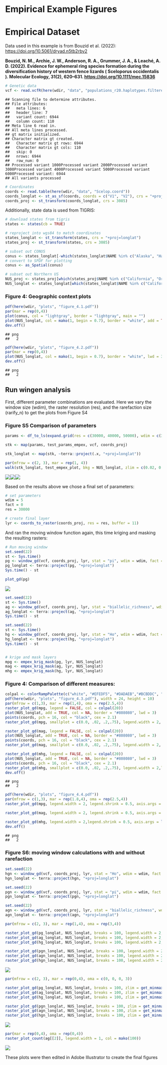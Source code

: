 Empirical Example Figures
================

# Empirical Dataset

Data used in this example is from Bouzid et al. (2022):
<https://doi.org/10.5061/dryad.n5tb2rbv2>

**Bouzid, N. M., Archie, J. W., Anderson, R. A., Grummer, J. A., &
Leaché, A. D. (2022). Evidence for ephemeral ring species formation
during the diversification history of western fence lizards ( Sceloporus
occidentalis ). Molecular Ecology, 31(2), 620–631.
<https://doi.org/10.1111/mec.15836>**

``` r
# Genetic data
vcf <- read.vcfR(here(wdir, "data", "populations_r20.haplotypes.filtered_m70_randomSNP.vcf"))
```

    ## Scanning file to determine attributes.
    ## File attributes:
    ##   meta lines: 6
    ##   header_line: 7
    ##   variant count: 6944
    ##   column count: 110
    ## Meta line 6 read in.
    ## All meta lines processed.
    ## gt matrix initialized.
    ## Character matrix gt created.
    ##   Character matrix gt rows: 6944
    ##   Character matrix gt cols: 110
    ##   skip: 0
    ##   nrows: 6944
    ##   row_num: 0
    ## Processed variant 1000Processed variant 2000Processed variant 3000Processed variant 4000Processed variant 5000Processed variant 6000Processed variant: 6944
    ## All variants processed

``` r
# Coordinates
coords <- read.table(here(wdir, "data", "Scelop.coord"))
coords_longlat <- st_as_sf(coords, coords = c("V1", "V2"), crs = "+proj=longlat") 
coords_proj <- st_transform(coords_longlat, crs = 3085)
```

Additionally, state data is used from TIGRIS:

``` r
# download states from tigris
states <- states(cb = TRUE)

# reproject into wgs84 to match coordinates
states_longlat <- st_transform(states, crs = "+proj=longlat")
states_proj <- st_transform(states, crs = 3085)

# subset out CONUS
conus <- states_longlat[-which(states_longlat$NAME %in% c("Alaska", "Hawaii", "Puerto Rico", "American Samoa", "Guam", "Commonwealth of the Northern Mariana Islands", "United States Virgin Islands")), "STUSPS"]
# convert to SPDF for plotting
conus <- as_Spatial(conus)

# subset out Northern US
NUS_proj <- states_proj[which(states_proj$NAME %in% c("California", "Oregon", "Washington", "Nevada", "Idaho")), "STUSPS"]
NUS_longlat <- states_longlat[which(states_longlat$NAME %in% c("California", "Oregon", "Washington", "Nevada", "Idaho")), "STUSPS"]
```

### **Figure 4:** Geographic context plots

``` r
pdf(here(wdir, "plots", "figure_4.1.pdf"))
par(mar = rep(0,4))
plot(conus, col = "lightgray", border = "lightgray", main = "")
plot(NUS_longlat, col = mako(1, begin = 0.7), border = "white", add = TRUE, main = "")
dev.off()
```

    ## png 
    ##   2

``` r
pdf(here(wdir, "plots", "figure_4.2.pdf"))
par(mar = rep(0,4))
plot(NUS_longlat, col = mako(1, begin = 0.7), border = "white", lwd = 3, main = "")
dev.off()
```

    ## png 
    ##   2

## Run wingen analysis

First, different parameter combinations are evaluated. Here we vary the
window size (wdim), the raster resolution (res), and the rarefaction
size (rarify_n) to get the plots from Figure S4

### **Figure S5** Comparison of parameters

``` r
params <- df_to_ls(expand.grid(res = c(30000, 40000, 50000), wdim = c(3, 5), rarify_n = c(2, 3, 4)))

stk <- map(params, test_params_empex, vcf, coords_proj)

stk_longlat <- map(stk, ~terra::project(.x, "+proj=longlat"))

par(mfrow = c(2, 3), mar = rep(1, 4))
walk(stk_longlat, test_empex_plot, bkg = NUS_longlat, zlim = c(0.02, 0.11))
```

![](empex_figures_files/figure-gfm/unnamed-chunk-6-1.png)<!-- -->![](empex_figures_files/figure-gfm/unnamed-chunk-6-2.png)<!-- -->![](empex_figures_files/figure-gfm/unnamed-chunk-6-3.png)<!-- -->

Based on the results above we chose a final set of parameters:

``` r
# set parameters 
wdim = 5
fact = 0
res = 30000

# create final layer
lyr <- coords_to_raster(coords_proj, res = res, buffer = 11)
```

And ran the moving window function again, this time kriging and masking
the resulting rasters:

``` r
# Run moving window
set.seed(22)
st <- Sys.time()
pg <- window_gd(vcf, coords_proj, lyr, stat = "pi", wdim = wdim, fact = fact, rarify = TRUE, rarify_n = 2, rarify_nit = 5)
pg_longlat <- terra::project(pg, "+proj=longlat")
Sys.time() - st

plot_gd(pg)
```

![](empex_figures_files/figure-gfm/unnamed-chunk-8-1.png)<!-- -->

``` r
set.seed(22)
st <- Sys.time()
ag <- window_gd(vcf, coords_proj, lyr, stat = "biallelic_richness", wdim = wdim, fact = fact, rarify = TRUE, rarify_n = 2, rarify_nit = 5)
ag_longlat <- terra::project(ag, "+proj=longlat")
Sys.time() - st

set.seed(22)
st <- Sys.time()
hg <- window_gd(vcf, coords_proj, lyr, stat = "Ho", wdim = wdim, fact = fact, rarify = TRUE, rarify_n = 2, rarify_nit = 5)
hg_longlat <- terra::project(hg, "+proj=longlat")
Sys.time() - st


# krige and mask layers
mpg <- empex_krig_mask(pg, lyr, NUS_longlat)
mag <- empex_krig_mask(ag, lyr, NUS_longlat)
mhg <- empex_krig_mask(hg, lyr, NUS_longlat)
```

### **Figure 4:** Comparison of different measures:

``` r
colpal <- colorRampPalette(c("white", "#EFEDF5", "#DADAEB","#BCBDDC", "#9E9AC8", "#807DBA", "#6A51A3", "#54278F"))
pdf(here(wdir, "plots", "figure_4.3.pdf"), width = 24, height = 10)
par(mfrow = c(1,3), mar = rep(1,4), oma = rep(2.5,4))
raster_plot_gd(mpg, legend = FALSE, col = colpal(20))
plot(NUS_longlat, add = TRUE, col = NA, border = "#808080", lwd = 3)
points(coords, pch = 16, col = "black", cex = 2.1)
raster_plot_gd(mpg, smallplot = c(0.0, .02, .2,.75), legend.width = 2, legend.shrink = 0.1, axis.args = list(cex.axis = 3), legend.only = TRUE, add = TRUE, col = colpal(20))

raster_plot_gd(mag, legend = FALSE, col = colpal(20))
plot(NUS_longlat, add = TRUE, col = NA, border = "#808080", lwd = 3)
points(coords, pch = 16, col = "black", cex = 2.1)
raster_plot_gd(mag, smallplot = c(0.0, .02, .2,.75), legend.width = 2, legend.shrink = 0.1, axis.args = list(cex.axis = 3), legend.only = TRUE, add = TRUE, col = colpal(20))

raster_plot_gd(mhg, legend = FALSE, col = colpal(20))
plot(NUS_longlat, add = TRUE, col = NA, border = "#808080", lwd = 3)
points(coords, pch = 16, col = "black", cex = 2.1)
raster_plot_gd(mhg, smallplot = c(0.0, .02, .2,.75), legend.width = 2,legend.shrink = 0.1, axis.args = list(cex.axis = 3), legend.only = TRUE, add = TRUE, col = colpal(20))
dev.off()
```

    ## png 
    ##   2

``` r
pdf(here(wdir, "plots", "figure_4.4.pdf"))
par(mfrow = c(1,3), mar = rep(1.8,4), oma = rep(2.5,4))
raster_plot_gd(mpg, legend.width = 2, legend.shrink = 0.5, axis.args = list(cex.axis = 2), legend.only = TRUE)

raster_plot_gd(mag, legend.width = 2, legend.shrink = 0.5, axis.args = list(cex.axis = 2), legend.only = TRUE)

raster_plot_gd(mhg, legend.width = 2,legend.shrink = 0.5, axis.args = list(cex.axis = 2), legend.only = TRUE)
dev.off()
```

    ## png 
    ##   2

### **Figure S6:** moving window calculations with and without rarefaction

``` r
set.seed(22)
hgn <- window_gd(vcf, coords_proj, lyr, stat = "Ho", wdim = wdim, fact = fact, rarify = FALSE, min_n = 2)
hgn_longlat <- terra::project(hgn, "+proj=longlat")

set.seed(22)
pgn <- window_gd(vcf, coords_proj, lyr, stat = "pi", wdim = wdim, fact = fact, rarify = FALSE, min_n = 2, L = nrow(vcf))
pgn_longlat <- terra::project(pgn, "+proj=longlat")

set.seed(22)
agn <- window_gd(vcf, coords_proj, lyr, stat = "biallelic_richness", wdim = wdim, fact = fact, rarify = FALSE, min_n = 2, rarify_alleles = TRUE)
agn_longlat <- terra::project(agn, "+proj=longlat")
```

``` r
par(mfrow = c(2, 3), mar = rep(1,4), oma = rep(3,4))

raster_plot_gd(pg_longlat, NUS_longlat, breaks = 100, legend.width = 2, axis.args = list(cex.axis = 2))
raster_plot_gd(ag_longlat, NUS_longlat, breaks = 100, legend.width = 2, axis.args = list(cex.axis = 2))
raster_plot_gd(hg_longlat, NUS_longlat, breaks = 100, legend.width = 2, axis.args = list(cex.axis = 2))

raster_plot_gd(pgn_longlat, NUS_longlat, breaks = 100, legend.width = 2, axis.args = list(cex.axis = 2))
raster_plot_gd(agn_longlat, NUS_longlat, breaks = 100, legend.width = 2, axis.args = list(cex.axis = 2))
raster_plot_gd(hgn_longlat, NUS_longlat, breaks = 100, legend.width = 2, axis.args = list(cex.axis = 2))
```

![](empex_figures_files/figure-gfm/unnamed-chunk-11-1.png)<!-- -->

``` r
par(mfrow = c(2, 3), mar = rep(0,4), oma = c(0, 0, 0, 3))

raster_plot_gd(pg_longlat, NUS_longlat, breaks = 100, zlim = get_minmax(pg, pgn), legend.width = 2, axis.args = list(cex.axis = 2))
raster_plot_gd(ag_longlat, NUS_longlat, breaks = 100, zlim = get_minmax(ag, agn), legend.width = 2, axis.args = list(cex.axis = 2))
raster_plot_gd(hg_longlat, NUS_longlat, breaks = 100, zlim = get_minmax(hg, hgn), legend.width = 2, axis.args = list(cex.axis = 2))

raster_plot_gd(pgn_longlat, NUS_longlat, breaks = 100, zlim = get_minmax(pg, pgn), legend.width = 2, axis.args = list(cex.axis = 2))
raster_plot_gd(agn_longlat, NUS_longlat, breaks = 100, zlim = get_minmax(ag, agn), legend.width = 2, axis.args = list(cex.axis = 2))
raster_plot_gd(hgn_longlat, NUS_longlat, breaks = 100, zlim = get_minmax(hg, hgn), legend.width = 2, axis.args = list(cex.axis = 2))
```

![](empex_figures_files/figure-gfm/unnamed-chunk-11-2.png)<!-- -->

``` r
par(mar = rep(0,4), oma = rep(0,4))
raster_plot_count(ag[[2]], legend.width = 1, col = mako(100))
```

![](empex_figures_files/figure-gfm/unnamed-chunk-12-1.png)<!-- -->

These plots were then edited in Adobe Illustrator to create the final
figures
